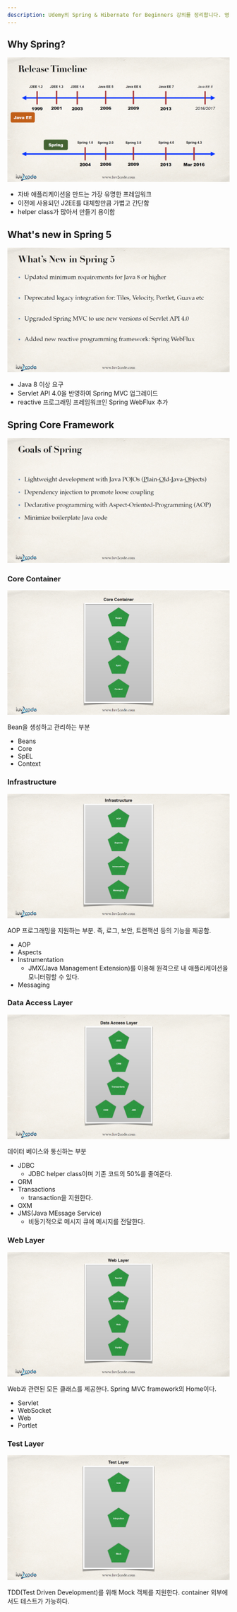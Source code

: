 ```yaml
---
description: Udemy의 Spring & Hibernate for Beginners 강의를 정리합니다. 영어 강의이기 때문에 영문과 혼용합니다.
---
```

## Why Spring?

![](../.gitbook/assets/udemy/20200106145356.png)

* 자바 애플리케이션을 만드는 가장 유명한 프레임워크
* 이전에 사용되던 J2EE를 대체할만큼 가볍고 간단함
* helper class가 많아서 만들기 용이함

## What's new in Spring 5

![](../.gitbook/assets/udemy/20200106145433.png)

* Java 8 이상 요구
* Servlet API 4.0을 반영하여 Spring MVC 업그레이드
* reactive 프로그래밍 프레임워크인 Spring WebFlux 추가

## Spring Core Framework

![](../.gitbook/assets/udemy/20200106145510.png)

### Core Container

![](../.gitbook/assets/udemy/20200106145521.png)

Bean을 생성하고 관리하는 부분

* Beans
* Core
* SpEL
* Context

### Infrastructure

![](../.gitbook/assets/udemy/20200106145546.png)

AOP 프로그래밍을 지원하는 부분. 즉, 로그, 보안, 트랜잭션 등의 기능을 제공함.

* AOP
* Aspects
* Instrumentation
  * JMX\(Java Management Extension\)를 이용해 원격으로 내 애플리케이션을 모니터링할 수 있다.
* Messaging

### Data Access Layer

![](../.gitbook/assets/udemy/20200106145539.png)

데이터 베이스와 통신하는 부분

* JDBC
  * JDBC helper class이며 기존 코드의 50%를 줄여준다.
* ORM
* Transactions
  * transaction을 지원한다.
* OXM
* JMS\(Java MEssage Service\)
  * 비동기적으로 메시지 큐에 메시지를 전달한다.

### Web Layer

![](../.gitbook/assets/udemy/20200106145530.png)

Web과 관련된 모든 클래스를 제공한다. Spring MVC framework의 Home이다.

* Servlet
* WebSocket
* Web
* Portlet

### Test Layer

![](../.gitbook/assets/udemy/20200106145556.png)

TDD\(Test Driven Development\)를 위해 Mock 객체를 지원한다. container 외부에서도 테스트가 가능하다.

